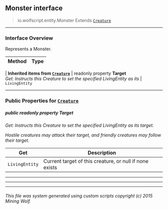 ## Monster __interface__

>io.wolfscript.entity.Monster
>Extends [`Creature`](Creature.md)

---

### Interface Overview

Represents a Monster.

Method | Type   
--- | :--- 
 |
__Inherited items from [`Creature`](Creature.md)__ |
 readonly property __Target__ <br> _Get: Instructs this Creature to set the specified LivingEntity as its_ | `LivingEntity`





---


### Public Properties for [`Creature`](Creature.md)

##### <a id='target'></a>public  readonly property __Target__

_Get: Instructs this Creature to set the specified LivingEntity as its target. <p> Hostile creatures may attack their target, and friendly creatures may follow their target._

Get | Description
--- | --- 
`LivingEntity` | Current target of this creature, or null if none exists



---
---


---


###### This file was system generated using custom scripts copyright (c) 2015 Mining Wolf.
	

